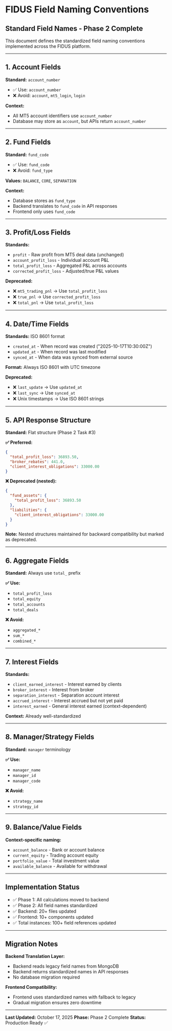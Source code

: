 # FIDUS Field Naming Conventions

## Standard Field Names - Phase 2 Complete

This document defines the standardized field naming conventions implemented across the FIDUS platform.

---

## 1. Account Fields

**Standard:** `account_number`
- ✅ Use: `account_number`
- ❌ Avoid: `account`, `mt5_login`, `login`

**Context:**
- All MT5 account identifiers use `account_number`
- Database may store as `account`, but APIs return `account_number`

---

## 2. Fund Fields

**Standard:** `fund_code`
- ✅ Use: `fund_code`
- ❌ Avoid: `fund_type`

**Values:** `BALANCE`, `CORE`, `SEPARATION`

**Context:**
- Database stores as `fund_type`
- Backend translates to `fund_code` in API responses
- Frontend only uses `fund_code`

---

## 3. Profit/Loss Fields

**Standards:**
- `profit` - Raw profit from MT5 deal data (unchanged)
- `account_profit_loss` - Individual account P&L
- `total_profit_loss` - Aggregated P&L across accounts
- `corrected_profit_loss` - Adjusted/true P&L values

**Deprecated:**
- ❌ `mt5_trading_pnl` → Use `total_profit_loss`
- ❌ `true_pnl` → Use `corrected_profit_loss`
- ❌ `total_pnl` → Use `total_profit_loss`

---

## 4. Date/Time Fields

**Standards:** ISO 8601 format
- `created_at` - When record was created ("2025-10-17T10:30:00Z")
- `updated_at` - When record was last modified
- `synced_at` - When data was synced from external source

**Format:** Always ISO 8601 with UTC timezone

**Deprecated:**
- ❌ `last_update` → Use `updated_at`
- ❌ `last_sync` → Use `synced_at`
- ❌ Unix timestamps → Use ISO 8601 strings

---

## 5. API Response Structure

**Standard:** Flat structure (Phase 2 Task #3)

**✅ Preferred:**
```json
{
  "total_profit_loss": 36893.50,
  "broker_rebates": 441.0,
  "client_interest_obligations": 33000.00
}
```

**❌ Deprecated (nested):**
```json
{
  "fund_assets": {
    "total_profit_loss": 36893.50
  },
  "liabilities": {
    "client_interest_obligations": 33000.00
  }
}
```

**Note:** Nested structures maintained for backward compatibility but marked as deprecated.

---

## 6. Aggregate Fields

**Standard:** Always use `total_` prefix

**✅ Use:**
- `total_profit_loss`
- `total_equity`
- `total_accounts`
- `total_deals`

**❌ Avoid:**
- `aggregated_*`
- `sum_*`
- `combined_*`

---

## 7. Interest Fields

**Standards:**
- `client_earned_interest` - Interest earned by clients
- `broker_interest` - Interest from broker
- `separation_interest` - Separation account interest
- `accrued_interest` - Interest accrued but not yet paid
- `interest_earned` - General interest earned (context-dependent)

**Context:** Already well-standardized

---

## 8. Manager/Strategy Fields

**Standard:** `manager` terminology

**✅ Use:**
- `manager_name`
- `manager_id`
- `manager_code`

**❌ Avoid:**
- `strategy_name`
- `strategy_id`

---

## 9. Balance/Value Fields

**Context-specific naming:**
- `account_balance` - Bank or account balance
- `current_equity` - Trading account equity
- `portfolio_value` - Total investment value
- `available_balance` - Available for withdrawal

---

## Implementation Status

- ✅ Phase 1: All calculations moved to backend
- ✅ Phase 2: All field names standardized
- ✅ Backend: 20+ files updated
- ✅ Frontend: 10+ components updated
- ✅ Total instances: 100+ field references updated

---

## Migration Notes

**Backend Translation Layer:**
- Backend reads legacy field names from MongoDB
- Backend returns standardized names in API responses
- No database migration required

**Frontend Compatibility:**
- Frontend uses standardized names with fallback to legacy
- Gradual migration ensures zero downtime

---

**Last Updated:** October 17, 2025
**Phase:** Phase 2 Complete
**Status:** Production Ready ✅
